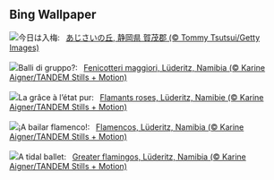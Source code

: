 ## Bing Wallpaper
![](https://www.bing.com/th?id=OHR.Hydrangea2025_JA-JP6293958044_UHD.jpg&w=1000)今日は入梅:&nbsp;&ensp;[あじさいの丘, 静岡県 賀茂郡 (© Tommy Tsutsui/Getty Images)](https://www.bing.com/th?id=OHR.Hydrangea2025_JA-JP6293958044_UHD.jpg)
<br><br/>
![](https://www.bing.com/th?id=OHR.FlamingosNamibia_IT-IT6908243385_UHD.jpg&w=1000)Balli di gruppo?:&nbsp;&ensp;[Fenicotteri maggiori, Lüderitz, Namibia (© Karine Aigner/TANDEM Stills + Motion)](https://www.bing.com/th?id=OHR.FlamingosNamibia_IT-IT6908243385_UHD.jpg)
<br><br/>
![](https://www.bing.com/th?id=OHR.FlamingosNamibia_FR-FR3406043223_UHD.jpg&w=1000)La grâce à l’état pur:&nbsp;&ensp;[Flamants roses, Lüderitz, Namibie (© Karine Aigner/TANDEM Stills + Motion)](https://www.bing.com/th?id=OHR.FlamingosNamibia_FR-FR3406043223_UHD.jpg)
<br><br/>
![](https://www.bing.com/th?id=OHR.FlamingosNamibia_ES-ES3698280528_UHD.jpg&w=1000)¡A bailar flamenco!:&nbsp;&ensp;[Flamencos, Lüderitz, Namibia (© Karine Aigner/TANDEM Stills + Motion)](https://www.bing.com/th?id=OHR.FlamingosNamibia_ES-ES3698280528_UHD.jpg)
<br><br/>
![](https://www.bing.com/th?id=OHR.FlamingosNamibia_EN-GB2570147550_UHD.jpg&w=1000)A tidal ballet:&nbsp;&ensp;[Greater flamingos, Lüderitz, Namibia (© Karine Aigner/TANDEM Stills + Motion)](https://www.bing.com/th?id=OHR.FlamingosNamibia_EN-GB2570147550_UHD.jpg)
<br><br/>

